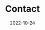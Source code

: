 ---
title: Contact
date: 2022-10-24

type: landing

sections:
  - block: markdown
    design:
      columns: '1'
      background:
        image: 
          filename: ri-view2.jpg
          filters:
            brightness: 0.6
          parallax: false
          position: center
          size: cover
          text_color_light: true
      spacing:
        padding: ['150px', '0', '150px', '0']
      css_class: d-flex align-items-center
      # css_style: "margin-bottom: -50px;"
      
  - block: contact
    content:
      title: Contact
      text: |-
        If you are interested in doing PhD/MPhil with me at HKUST, please apply for [Early Admission](https://cse.hkust.edu.hk/pg/admissions/recruiting/)

        If you are an HKUST student interested in doing research with me, please send me an email.
        
        Email: eefumin@ust.hk
        
        ### Contact Details
        
        Rm.114, Cheng Kar-Shun Robotics Institute, Lo Ka Chung University Center, HKUST.
        
      # email: eefumin@ust.hk
      # phone: 888 888 88 88
      # address:
      #   street: 450 Serra Mall
      #   city: Stanford
      #   region: CA
      #   postcode: '94305'
      #   country: United States
      #   country_code: US
      coordinates:
        latitude: '22.3358'
        longitude: '114.2651'
      # directions: Enter Building 1 and take the stairs to Office 200 on Floor 2
      # office_hours:
      #   - 'Monday 10:00 to 13:00'
      #   - 'Wednesday 09:00 to 10:00'
      # appointment_url: 'https://calendly.com'
      # #contact_links:
      # #  - icon: comments
      # #    icon_pack: fas
      # #    name: Discuss on Forum
      # #    link: 'https://discourse.gohugo.io'
    
      # # Automatically link email and phone or display as text?
      # autolink: true
    
      # # Email form provider
      # form:
      #   provider: netlify
      #   formspree:
      #     id:
      #   netlify:
      #     # Enable CAPTCHA challenge to reduce spam?
      #     captcha: false
    design:
      # columns: '1'
      spacing:
        padding: ['50px', '0', '50px', '0']
---